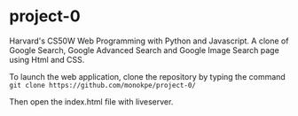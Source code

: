 # project-0
Harvard's CS50W Web Programming with Python and Javascript.
A clone of Google Search, Google Advanced Search and Google Image Search page using Html and CSS.

To launch the web application, clone the repository by typing the command ``git clone https://github.com/monokpe/project-0/``

Then open the index.html file with liveserver.
